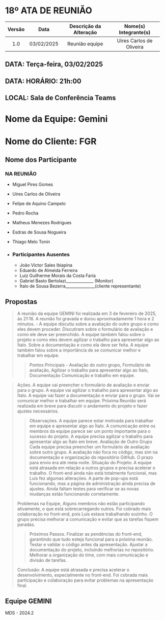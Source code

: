 # 18º ATA DE REUNIÃO

| Versão | Data | Descrição da Alteração | Nome(s) Integrante(s) |
| :----: | :--: | :--------------------: | :-------------------: |
| 1.0 | 03/02/2025 | Reunião equipe | Uires Carlos de Oliveira |

## DATA:    Terça-feira, 03/02/2025
## DATA:    HORÁRIO:    21h:00  
## LOCAL:   Sala de Conferência Teams

# Nome da Equipe: Gemini
# Nome do Cliente: FGR

##  Nome dos Participante

### NA REUNIÃO

* Miguel Pires Gomes
* Uires Carlos de Oliveira
* Felipe de Aquino Campelo
* Pedro Rocha
* Matheus Menezes Rodrigues
* Esdras de Sousa Nogueira
* Thiago Melo Tonin



* ### Participantes Ausentes

    * João Victor Sales Ibiapina 
    * Eduardo de Almeida Ferreira
    * Luiz Guilherme Morais da Costa Faria
    * Gabriel Basto Bertolazi______________ (Monitor)
    * Ítalo de Sousa Bezerra_______________(cliente representante)
    
  
       
## Propostas

> A reunião da equipe GEMINI foi realizada em 3 de fevereiro de 2025, às 21:16. A reunião foi gravada e durou aproximadamente 1 hora e 2 minutos. - A equipe discutiu sobre a avaliação do outro grupo e como eles devem proceder. Discutiram sobre o formulário de avaliação e como ele deve ser preenchido. A equipe também falou sobre o projeto e como eles devem agilizar o trabalho para apresentar algo ao Ítalo. Sobre a documentação e como ela deve ser feita. A equipe também falou sobre a importância de se comunicar melhor e trabalhar em equipe. 
>
>> Pontos Principais - Avaliação do outro grupo, Formulário de avaliação, Agilizar o trabalho para apresentar algo ao Ítalo, Documentação Comunicação e trabalho em equipe.
 
> Ações. A equipe vai preencher o formulário de avaliação e enviar para o grupo. A equipe vai agilizar o trabalho para apresentar algo ao Ítalo. A equipe vai fazer a documentação e enviar para o grupo. Vai se comunicar melhor e trabalhar em equipe. Próxima Reunião será realizada em breve para discutir o andamento do projeto e fazer ajustes necessários. 
>
>> Observações. A equipe parece estar motivada para trabalhar em equipe e apresentar algo ao Ítalo. A comunicação entre os membros da equipe parece ser um ponto importante para o sucesso do projeto. A equipe precisa agilizar o trabalho para apresentar algo ao Ítalo em breve.
> Avaliação de Outro Grupo Cada equipe precisa preencher um formulário de avaliação sobre outro grupo. A avaliação não foca no código, mas sim na documentação e organização do repositório GitHub. O prazo para envio era até meia-noite. Situação do Projeto: A equipe está atrasada em relação a outros grupos e precisa acelerar o trabalho. O front-end ainda não está totalmente funcional, mas Luis fez algumas alterações. A parte de pop-ups está funcionando, mas a página de administração ainda precisa de ajustes. Ainda faltam testes para verificar se as novas mudanças estão funcionando corretamente.
>>
> Problemas na Equipe, Alguns membros não estão participando ativamente, o que está sobrecarregando outros. Foi cobrado mais colaboração no front-end, pois Luís estava trabalhando sozinho. O grupo precisa melhorar a comunicação e evitar que as tarefas fiquem paradas. 
>> Próximos Passos. Finalizar as pendências do front-end, garantindo que tudo esteja funcional para a próxima reunião. Testar e validar o código antes da apresentação. Ajustar a documentação do projeto, incluindo melhorias no repositório. Melhorar a organização do time, com mais comunicação e divisão de tarefas. 
>>
> Conclusão: A equipe está atrasada e precisa acelerar o desenvolvimento, especialmente no front-end. Foi cobrada mais participação e colaboração para evitar problemas na apresentação final.

## Equipe GEMINI
MDS - 2024.2
